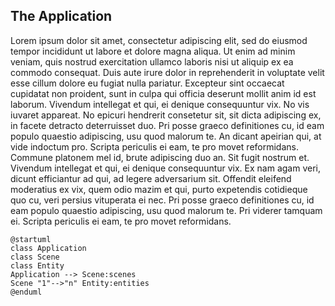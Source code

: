 ## The Application

Lorem ipsum dolor sit amet, consectetur adipiscing elit, sed do eiusmod tempor incididunt ut labore et dolore magna aliqua. Ut enim ad minim veniam, quis nostrud exercitation ullamco laboris nisi ut aliquip ex ea commodo consequat. Duis aute irure dolor in reprehenderit in voluptate velit esse cillum dolore eu fugiat nulla pariatur. Excepteur sint occaecat cupidatat non proident, sunt in culpa qui officia deserunt mollit anim id est laborum. Vivendum intellegat et qui, ei denique consequuntur vix. No vis iuvaret appareat. No epicuri hendrerit consetetur sit, sit dicta adipiscing ex, in facete detracto deterruisset duo. Pri posse graeco definitiones cu, id eam populo quaestio adipiscing, usu quod malorum te. An dicant apeirian qui, at vide indoctum pro. Scripta periculis ei eam, te pro movet reformidans. Commune platonem mel id, brute adipiscing duo an. Sit fugit nostrum et. Vivendum intellegat et qui, ei denique consequuntur vix. Ex nam agam veri, dicunt efficiantur ad qui, ad legere adversarium sit. Offendit eleifend moderatius ex vix, quem odio mazim et qui, purto expetendis cotidieque quo cu, veri persius vituperata ei nec. Pri posse graeco definitiones cu, id eam populo quaestio adipiscing, usu quod malorum te. Pri viderer tamquam ei. Scripta periculis ei eam, te pro movet reformidans.

```plantuml
@startuml
class Application
class Scene
class Entity
Application --> Scene:scenes
Scene "1"-->"n" Entity:entities
@enduml
```
